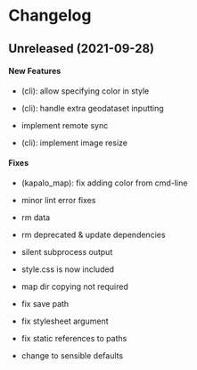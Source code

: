 # Changelog

## Unreleased (2021-09-28)

#### New Features

-   (cli): allow specifying color in style

-   (cli): handle extra geodataset inputting

-   implement remote sync

-   (cli): implement image resize

#### Fixes

-   (kapalo_map): fix adding color from cmd-line

-   minor lint error fixes

-   rm data

-   rm deprecated & update dependencies

-   silent subprocess output

-   style.css is now included

-   map dir copying not required

-   fix save path

-   fix stylesheet argument

-   fix static references to paths

-   change to sensible defaults
